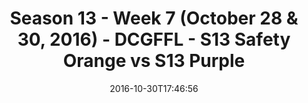 ---
title: Season 13 - Week 7 (October 28 & 30, 2016) - DCGFFL - S13 Safety Orange vs
  S13 Purple
teams-score:
- team: _teams/s13-safety-orange.md
  score:
- team: _teams/s13-purple.md
  score: 12
mvp: D. Hughes (Safety Orange); M. Japinga (Purple)
game-ball: S. Cramer (Safety Orange); C. Hobbs (Purple)
sportsperson: ''
season: 13
week: 7
date: '2016-10-30T17:46:56'
pageid: season-13-week-7-october-28-30-2016-4828-vs-4825
---